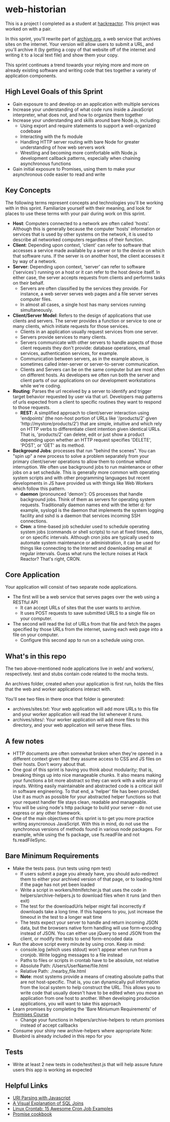 # web-historian
This is a project I completed as a student at [hackreactor](http://hackreactor.com). This project was worked on with a pair.

In this sprint, you'll rewrite part of [archive.org](https://archive.org/), a web service that archives sites on the internet. Your version will allow users to submit a URL, and you'll archive it (by getting a copy of that website off of the internet and writing it to a local text file) and show them your copy.

This sprint continues a trend towards your relying more and more on already existing software and writing code that ties together a variety of application components.

## High Level Goals of this Sprint
* Gain exposure to and develop on an application with multiple services
* Increase your understanding of what code runs inside a JavaScript interpreter, what does not, and how to organize them together
* Increase your understanding and skills around bare Node.js, including:
  * Using export and require statements to support a well-organized codebase
  * Interacting with the fs module
  * Handling HTTP server routing with bare Node for greater understanding of how web servers work
  * Wrestling and becoming more comfortable with Node.js development callback patterns, especially when chaining asynchronous functions
* Gain initial exposure to Promises, using them to make your asynchronous code easier to read and write

## Key Concepts
The following terms represent concepts and technologies you'll be working with in this sprint. Familiarize yourself with their meaning, and look for places to use these terms with your pair during work on this sprint.

* **Host**: Computers connected to a network are often called 'hosts'. Although this is generally because the computer 'hosts' information or services that is used by other systems on the network, it is used to describe all networked computers regardless of their function.
* **Client**: Depending upon context, 'client' can refer to software that accesses a service made available by a server or to the device on which that software runs. If the server is on another host, the client accesses it by way of a network.
* **Server**: Depending upon context, 'server' can refer to software ('services') running on a host or it can refer to the host device itself. In either case, the server accepts requests from clients and performs tasks on their behalf.
  * Servers are often classified by the services they provide. For instance, a web server serves web pages and a file server serves computer files.
  * In almost all cases, a single host has many services running simultaneously.
* **Client/Server Model**: Refers to the design of applications that use clients and servers. The server provides a function or service to one or many clients, which initiate requests for those services.
  * Clients in an application usually request services from one server.
  * Servers provide services to many clients.
  * Servers communicate with other servers to handle aspects of those client requests they don't provide: database operations, email services, authentication services, for example.
  * Communication between servers, as in the example above, is sometimes called inter-server or server-to-server communication.
  * Clients and Servers can be on the same computer but are most often on different hosts. As developers we often run both the server and client parts of our applications on our development workstations while we're coding.
* **Routing**: Parses the url received by a server to identify and trigger target behavior requested by user via that url. Developers map patterns of urls expected from a client to specific routines they want to respond to those requests.
  * **REST**: A simplified approach to client/server interaction using 'endpoints' (the non-host portion of URLs like '/products/2' given 'http://mystore/products/2') that are simple, intuitive and which rely on HTTP verbs to differentiate client intention given identical URLs. That is, 'products/2' can delete, edit or just show a product depending upon whether an HTTP request specifies 'DELETE', 'POST', or 'GET' as its method.
* **Background Jobs**: processes that run "behind the scenes". You can "spin up" a new process to solve a problem separately from your primary client/server operations to allow them to continue without interruption. We often use background jobs to run maintenance or other jobs on a set schedule. This is generally more common with operating system scripts and with other programming languages but recent developments in JS have provided us with things like Web Workers which follow this pattern.
  * **daemon** (pronounced 'demon'): OS processes that handle background jobs. Think of them as servers for operating system requests. Traditionally daemon names end with the letter d: for example, syslogd is the daemon that implements the system logging facility and sshd is a daemon that services incoming SSH connections.
  * **Cron**: a time-based job scheduler used to schedule operating system jobs (commands or shell scripts) to run at fixed times, dates, or on specific intervals. Although cron jobs are typically used to automate system maintenance or administration, it can be used for things like connecting to the Internet and downloading email at regular intervals. Guess what runs the lecture noises at Hack Reactor? That's right, CRON.

## Core Application
Your application will consist of two separate node applications.
* The first will be a web service that serves pages over the web using a RESTful API
  * It can accept URLs of sites that the user wants to archive.
  * It uses POST requests to save submitted URLS to a single file on your computer.
* The second will read the list of URLs from that file and fetch the pages specified by those URLs from the internet, saving each web page into a file on your computer.
  * Configure this second app to run on a schedule using cron.

## What's in this repo
The two above-mentioned node applications live in web/ and workers/, respectively. test and stubs contain code related to the mocha tests.

An archives folder, created when your application is first run, holds the files that the web and worker applications interact with.

You'll see two files in there once that folder is generated:
* archives/sites.txt: Your web application will add more URLs to this file and your worker application will read the list whenever it runs.
* archives/sites/: Your worker application will add more files to this directory, and your web application will serve these files.

## A few notes
* HTTP documents are often somewhat broken when they're opened in a different context given that they assume access to CSS and JS files on their hosts. Don't worry about that.
* One goal of this sprint is having you think about modularity; that is, breaking things up into nice manageable chunks. It also means making your functions a bit more abstract so they can work with a wide array of inputs. Writing easily maintainable and abstracted code is a critical skill in software engineering. To that end, a 'helper' file has been provided. Use it as much as possible for your abstracted helper functions so that your request handler file stays clean, readable and manageable.
* You will be using node's http package to build your server - do not use express or any other framework.
* One of the main objectives of this sprint is to get you more practice writing asyncronous JavaScript. With this in mind, do not use the synchronous versions of methods found in various node packages. For example, while using the fs package, use fs.readFile and not fs.readFileSync.

## Bare Minimum Requirements
* Make the tests pass. (run tests using npm test)
  * If users submit a page you already have, you should auto-redirect them to either your archived version of that page, or to loading.html if the page has not yet been loaded
  * Write a script in workers/htmlfetcher.js that uses the code in helpers/archive-helpers.js to download files when it runs (and then exit)
  * The test for the downloadUrls helper might fail incorrectly if downloads take a long time. If this happens to you, just increase the timeout in the test to a longer wait time
  * The tests expect your server to handle and return incoming JSON data, but the browsers native form handling will use form-encoding instead of JSON. You can either use jQuery to send JSON from the client, or modify the tests to send form-encoded data
* Run the above script every minute by using cron. Keep in mind:
  * console.log (which uses stdout) won't appear when run from a cronjob. Write logging messages to a file instead
  * Paths to files or scripts in crontab have to be absolute, not relative
  * Absolute Path: /Users/UserName/file.html
  * Relative Path: ./nearby_file.html
  * **Note**: most systems provide a means of creating absolute paths that are not host-specific. That is, you can dynamically pull information from the local system to help construct the URL. This allows you to write code that usually doesn't have to be edited when you move an application from one host to another. When developing production applications, you will want to take this approach
* Learn promises by completing the 'Bare Miniumum Requirements' of [Promises Course](https://github.com/arsimr16/promises)
  * Change your functions in helpers/archive-helpers to return promises instead of accept callbacks
* Consume your shiny new archive-helpers where appropriate Note: Bluebird is already included in this repo for you

## Tests
* Write at least 2 new tests in code/test/test.js that will help assure future users this app is working as expected

## Helpful Links
* [URI Parsing with Javascript](https://gist.github.com/jlong/2428561)
* [A Visual Explanation of SQL Joins](https://blog.codinghorror.com/a-visual-explanation-of-sql-joins/)
* [Linux Crontab: 15 Awesome Cron Job Examples](https://www.thegeekstuff.com/2009/06/15-practical-crontab-examples/)
* [Promise cookbook](https://github.com/mattdesl/promise-cookbook)
